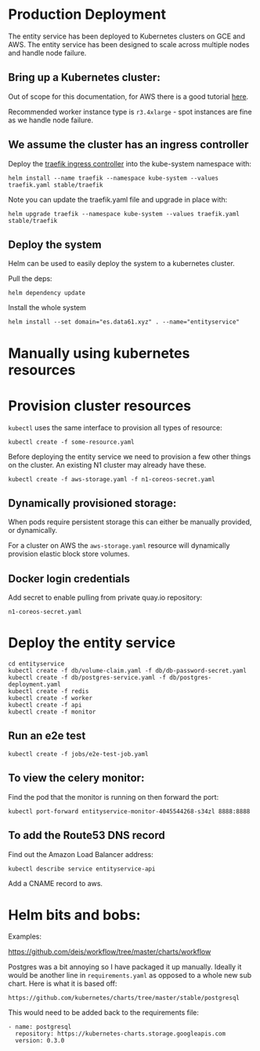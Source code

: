 # Production Deployment 

The entity service has been deployed to Kubernetes clusters on GCE and
AWS. The entity service has been designed to scale across multiple nodes
and handle node failure.

## Bring up a Kubernetes cluster:

Out of scope for this documentation, for AWS there is a good
tutorial [here](https://github.com/coreos/kube-aws).

Recommended worker instance type is `r3.4xlarge` - spot instances are 
fine as we handle node failure.


## We assume the cluster has an ingress controller

Deploy the [traefik ingress controller](https://docs.traefik.io/user-guide/kubernetes/) 
into the kube-system namespace with:

    helm install --name traefik --namespace kube-system --values traefik.yaml stable/traefik

Note you can update the traefik.yaml file and upgrade in place with:

    helm upgrade traefik --namespace kube-system --values traefik.yaml stable/traefik


## Deploy the system

Helm can be used to easily deploy the system to a kubernetes cluster.

Pull the deps:
    
    helm dependency update


Install the whole system

    helm install --set domain="es.data61.xyz" . --name="entityservice"


# Manually using kubernetes resources

# Provision cluster resources

`kubectl` uses the same interface to provision all types of resource:

    kubectl create -f some-resource.yaml

Before deploying the entity service we need to provision a few other
things on the cluster. An existing N1 cluster may already have these.

    kubectl create -f aws-storage.yaml -f n1-coreos-secret.yaml


## Dynamically provisioned storage:

When pods require persistent storage this can either be manually provided,
or dynamically.

For a cluster on AWS the `aws-storage.yaml` resource will dynamically
provision elastic block store volumes.

## Docker login credentials

Add secret to enable pulling from private quay.io repository:

`n1-coreos-secret.yaml`


# Deploy the entity service

    cd entityservice
    kubectl create -f db/volume-claim.yaml -f db/db-password-secret.yaml
    kubectl create -f db/postgres-service.yaml -f db/postgres-deployment.yaml
    kubectl create -f redis
    kubectl create -f worker
    kubectl create -f api
    kubectl create -f monitor


## Run an e2e test

    kubectl create -f jobs/e2e-test-job.yaml

## To view the celery monitor:

Find the pod that the monitor is running on then forward the port:

    kubectl port-forward entityservice-monitor-4045544268-s34zl 8888:8888

## To add the Route53 DNS record

Find out the Amazon Load Balancer address:

    kubectl describe service entityservice-api

Add a CNAME record to aws.



# Helm bits and bobs:

Examples:

https://github.com/deis/workflow/tree/master/charts/workflow

Postgres was a bit annoying so I have packaged it up manually. Ideally it would be another line in `requirements.yaml` as opposed
to a whole new sub chart. Here is what it is based off:

    https://github.com/kubernetes/charts/tree/master/stable/postgresql

This would need to be added back to the requirements file:

    - name: postgresql
      repository: https://kubernetes-charts.storage.googleapis.com
      version: 0.3.0
